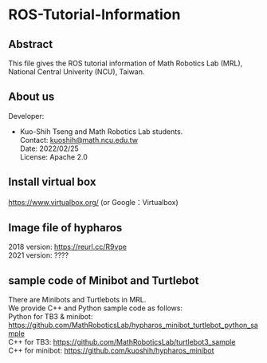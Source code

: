 # ROS-Tutorial-Information

## Abstract
This file gives the ROS tutorial information of Math Robotics Lab (MRL), National Central Univerity (NCU), Taiwan.

## About us
Developer:   
* Kuo-Shih Tseng and Math Robotics Lab students.  
Contact: kuoshih@math.ncu.edu.tw   
Date: 2022/02/25  
License: Apache 2.0  

## Install virtual box
https://www.virtualbox.org/ (or Google：Virtualbox)

## Image file of hypharos
2018 version: https://reurl.cc/R9vpe  
2021 version: ????  

## sample code of Minibot and Turtlebot
There are Minibots and Turtlebots in MRL.  
We provide C++ and Python sample code as follows:  
Python for TB3 & minibot: https://github.com/MathRoboticsLab/hypharos_minibot_turtlebot_python_sample   
C++ for TB3: https://github.com/MathRoboticsLab/turtlebot3_sample    
C++ for minibot: https://github.com/kuoshih/hypharos_minibot   




